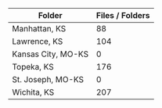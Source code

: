 | Folder             |   Files / Folders |
|--------------------|-------------------|
| Manhattan, KS      |                88 |
| Lawrence, KS       |               104 |
| Kansas City, MO-KS |                 0 |
| Topeka, KS         |               176 |
| St. Joseph, MO-KS  |                 0 |
| Wichita, KS        |               207 |